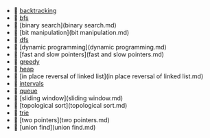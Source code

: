 * 📄 [backtracking](backtracking.md)
* 📄 [bfs](bfs.md)
* 📄 [binary search](binary search.md)
* 📄 [bit manipulation](bit manipulation.md)
* 📄 [dfs](dfs.md)
* 📄 [dynamic programming](dynamic programming.md)
* 📄 [fast and slow pointers](fast and slow pointers.md)
* 📄 [greedy](greedy.md)
* 📄 [heap](heap.md)
* 📄 [in place reversal of linked list](in place reversal of linked list.md)
* 📄 [intervals](intervals.md)
* 📄 [queue](queue.md)
* 📄 [sliding window](sliding window.md)
* 📄 [topological sort](topological sort.md)
* 📄 [trie](trie.md)
* 📄 [two pointers](two pointers.md)
* 📄 [union find](union find.md)
